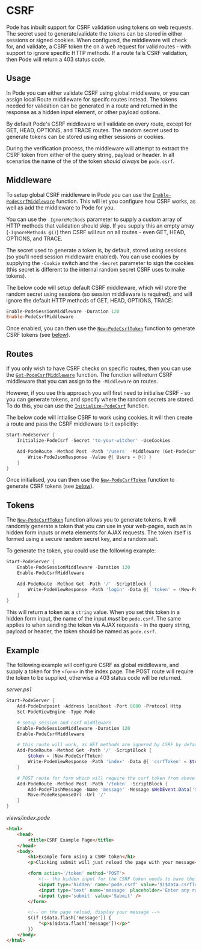 # CSRF

Pode has inbuilt support for CSRF validation using tokens on web requests. The secret used to generate/validate the tokens can be stored in either sessions or signed cookies. When configured, the middleware will check for, and validate, a CSRF token the on a web request for valid routes - with support to ignore specific HTTP methods. If a route fails CSRF validation, then Pode will return a 403 status code.

## Usage

In Pode you can either validate CSRF using global middleware, or you can assign local Route middleware for specifc routes instead. The tokens needed for validation can be generated in a route and returned in the response as a hidden input element, or other payload options.

By default Pode's CSRF middleware will validate on every route, except for GET, HEAD, OPTIONS, and TRACE routes. The random secret used to generate tokens can be stored using either sessions or cookies.

During the verification process, the middleware will attempt to extract the CSRF token from either of the query string, payload or header. In all scenarios the name of the of the token *should always* be `pode.csrf`.

## Middleware

To setup global CSRF middleware in Pode you can use the [`Enable-PodeCsrfMiddleware`](../../../../Functions/Middleware/Enable-PodeCsrfMiddleware) function. This will let you configure how CSRF works, as well as add the middleware to Pode for you.

You can use the `-IgnoreMethods` parameter to supply a custom array of HTTP methods that validation should skip. If you supply this an empty array (`-IgnoreMethods @()`) then CSRF will run on all routes - even GET, HEAD, OPTIONS, and TRACE.

The secret used to generate a token is, by default, stored using sessions (so you'll need session middleware enabled). You can use cookies by supplying the `-Cookie` switch and the `-Secret` parameter to sign the cookies (this secret is different to the internal random secret CSRF uses to make tokens).

The below code will setup default CSRF middleware, which will store the random secret using sessions (so session middleware is required), and will ignore the default HTTP methods of GET, HEAD, OPTIONS, TRACE:

```powershell
Enable-PodeSessionMiddleware -Duration 120
Enable-PodeCsrfMiddleware
```

Once enabled, you can then use the [`New-PodeCsrfToken`](../../../../Functions/Middleware/New-PodeCsrfToken) function to generate CSRF tokens (see [below](#tokens)).

## Routes

If you only wish to have CSRF checks on specific routes, then you can use the [`Get-PodeCsrfMiddleware`](../../../../Functions/Middleware/Get-PodeCsrfMiddleware) function. The function will return CSRF middleware that you can assign to the `-Middleware` on routes.

However, if you use this approach you will first need to initialise CSRF - so you can generate tokens, and specify where the random secrets are stored. To do this, you can use the [`Initialize-PodeCsrf`](../../../../Functions/Middleware/Initialize-PodeCsrf) function.

The below code will intialise CSRF to work using cookies. it will then create a route and pass the CSRF middleware to it explicitly:

```powershell
Start-PodeServer {
    Initialize-PodeCsrf -Secret 'to-your-witcher' -UseCookies

    Add-PodeRoute -Method Post -Path '/users' -Middleware (Get-PodeCsrfMiddleware) -ScriptBlock {
        Write-PodeJsonResponse -Value @{ Users = @() }
    }
}
```

Once initialised, you can then use the [`New-PodeCsrfToken`](../../../../Functions/Middleware/New-PodeCsrfToken) function to generate CSRF tokens (see [below](#tokens)).

## Tokens

The [`New-PodeCsrfToken`](../../../../Functions/Middleware/New-PodeCsrfToken) function allows you to generate tokens. It will randomly generate a token that you can use in your web-pages, such as in hidden form inputs or meta elements for AJAX requests. The token itself is formed using a secure random secret key, and a random salt.

To generate the token, you could use the following example:

```powershell
Start-PodeServer {
    Enable-PodeSessionMiddleware -Duration 120
    Enable-PodeCsrfMiddleware

    Add-PodeRoute -Method Get -Path '/' -ScriptBlock {
        Write-PodeViewResponse -Path 'login' -Data @{ 'token' = (New-PodeCsrfToken) }
    }
}
```

This will return a token as a `string` value. When you set this token in a hidden form input, the name of the input *must* be `pode.csrf`. The same applies to when sending the token via AJAX requests - in the query string, payload or header, the token should be named as `pode.csrf`.

## Example

The following example will configure CSRF as global middleware, and supply a token for the `<form>` in the index page. The POST route will require the token to be supplied, otherwise a 403 status code will be returned.

*server.ps1*
```powershell
Start-PodeServer {
    Add-PodeEndpoint -Address localhost -Port 8080 -Protocol Http
    Set-PodeViewEngine -Type Pode

    # setup session and csrf middleware
    Enable-PodeSessionMiddleware -Duration 120
    Enable-PodeCsrfMiddleware

    # this route will work, as GET methods are ignored by CSRF by default
    Add-PodeRoute -Method Get -Path '/' -ScriptBlock {
        $token = (New-PodeCsrfToken)
        Write-PodeViewResponse -Path 'index' -Data @{ 'csrfToken' = $token } -FlashMessages
    }

    # POST route for form which will require the csrf token from above
    Add-PodeRoute -Method Post -Path '/token' -ScriptBlock {
        Add-PodeFlashMessage -Name 'message' -Message $WebEvent.Data['message']
        Move-PodeResponseUrl -Url '/'
    }
}
```

*views/index.pode*
```html
<html>
    <head>
        <title>CSRF Example Page</title>
    </head>
    <body>
        <h1>Example form using a CSRF token</h1>
        <p>Clicking submit will just reload the page with your message</p>

        <form action='/token' method='POST'>
            <!-- the hidden input for the CSRF token needs to have the name 'pode.csrf' -->
            <input type='hidden' name='pode.csrf' value='$($data.csrfToken)' />
            <input type='text' name='message' placeholder='Enter any random text' />
            <input type='submit' value='Submit' />
        </form>

        <!-- on the page reload, display your message -->
        $(if ($data.flash['message']) {
            "<p>$($data.flash['message'])</p>"
        })
    </body>
</html>
```
